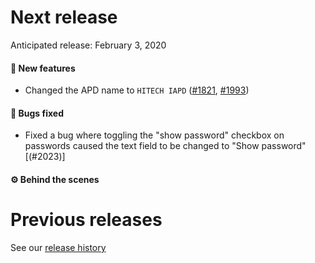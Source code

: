 # Next release

Anticipated release: February 3, 2020

#### 🚀 New features

- Changed the APD name to `HITECH IAPD` ([#1821], [#1993])

#### 🐛 Bugs fixed

- Fixed a bug where toggling the "show password" checkbox on passwords caused the text field to be changed to "Show password" [(#2023)]

#### ⚙️ Behind the scenes

# Previous releases

See our [release history](https://github.com/18F/cms-hitech-apd/releases)

[#1821]: https://github.com/18F/cms-hitech-apd/issues/1821
[#1993]: https://github.com/18F/cms-hitech-apd/issues/1993
[#2023]: https://github.com/18F/cms-hitech-apd/issues/2023
